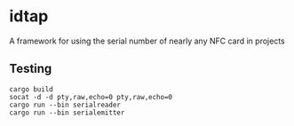 # idtap
A framework for using the serial number of nearly any NFC card in projects




## Testing

```
cargo build
socat -d -d pty,raw,echo=0 pty,raw,echo=0
cargo run --bin serialreader
cargo run --bin serialemitter
```

